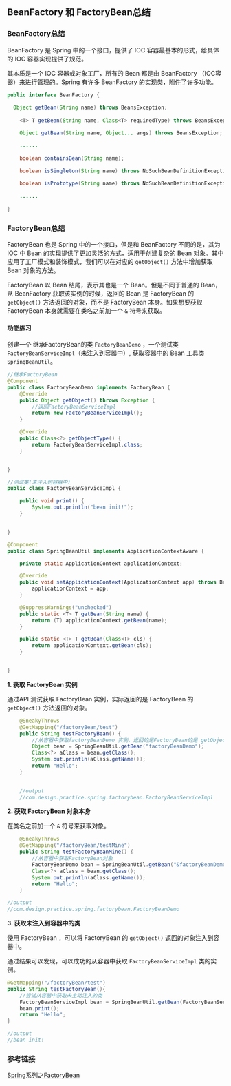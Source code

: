 

## BeanFactory 和 FactoryBean总结

### BeanFactory总结

BeanFactory 是 Spring 中的一个接口，提供了 IOC 容器最基本的形式，给具体的 IOC 容器实现提供了规范。

其本质是一个 IOC 容器或对象工厂，所有的 Bean 都是由 BeanFactory （IOC容器）来进行管理的。Spring 有许多 BeanFactory 的实现类，附件了许多功能。

```java
public interface BeanFactory {
  
  Object getBean(String name) throws BeansException;
  
	<T> T getBean(String name, Class<T> requiredType) throws BeansException;

	Object getBean(String name, Object... args) throws BeansException;

	......
	
	boolean containsBean(String name);

	boolean isSingleton(String name) throws NoSuchBeanDefinitionException;
	
	boolean isPrototype(String name) throws NoSuchBeanDefinitionException;
	
	......
  
}
```



### FactoryBean总结

FactoryBean 也是 Spring 中的一个接口，但是和 BeanFactory 不同的是，其为 IOC 中 Bean 的实现提供了更加灵活的方式，适用于创建复杂的 Bean 对象。其中应用了工厂模式和装饰模式，我们可以在对应的 `getObject()` 方法中增加获取 Bean 对象的方法。

FactoryBean 以 Bean 结尾，表示其也是一个 Bean。但是不同于普通的 Bean，从 BeanFactory 获取该实例的时候，返回的 Bean 是 FactoryBean 的 `getObject()` 方法返回的对象，而不是 FactoryBean 本身。如果想要获取 FactoryBean 本身就需要在类名之前加一个 `&` 符号来获取。

#### 功能练习

创建一个 继承FactoryBean的类 `FactoryBeanDemo` ，一个测试类 `FactoryBeanServiceImpl`（未注入到容器中）, 获取容器中的 Bean 工具类 `SpringBeanUtil`。

```java
//继承FactoryBean
@Component
public class FactoryBeanDemo implements FactoryBean {
    @Override
    public Object getObject() throws Exception {
        //返回FactoryBeanServiceImpl
        return new FactoryBeanServiceImpl();
    }

    @Override
    public Class<?> getObjectType() {
        return FactoryBeanServiceImpl.class;
    }


}

//测试类(未注入到容器中)
public class FactoryBeanServiceImpl {

    public void print() {
        System.out.println("bean init!");
    }


}

@Component
public class SpringBeanUtil implements ApplicationContextAware {

    private static ApplicationContext applicationContext;

    @Override
    public void setApplicationContext(ApplicationContext app) throws BeansException {
        applicationContext = app;
    }

    @SuppressWarnings("unchecked")
    public static <T> T getBean(String name) {
        return (T) applicationContext.getBean(name);
    }

    public static <T> T getBean(Class<T> cls) {
        return applicationContext.getBean(cls);
    }


}
```

**1. 获取 FactoryBean 实例**

通过API 测试获取 FactoryBean 实例，实际返回的是 FactoryBean 的 `getObject()` 方法返回的对象。

```java
    @SneakyThrows
    @GetMapping("/factoryBean/test")
    public String testFactoryBean() {
        //从容器中获取factoryBeanDemo 实例，返回的是FactoryBean的是 getObject()方法返回的对象
        Object bean = SpringBeanUtil.getBean("factoryBeanDemo");
        Class<?> aClass = bean.getClass();
        System.out.println(aClass.getName());
        return "Hello";
    }
  

    //output
    //com.design.practice.spring.factorybean.FactoryBeanServiceImpl
```

**2. 获取 FactoryBean 对象本身**

在类名之前加一个 `&` 符号来获取对象。

```java
    @SneakyThrows
    @GetMapping("/factoryBean/testMine")
    public String testFactoryBeanMine() {
        //从容器中获取FactoryBean对象
        FactoryBeanDemo bean = SpringBeanUtil.getBean("&factoryBeanDemo");
        Class<?> aClass = bean.getClass();
        System.out.println(aClass.getName());
        return "Hello";
    }

//output
//com.design.practice.spring.factorybean.FactoryBeanDemo

```

**3. 获取未注入到容器中的类**

使用 FactoryBean ，可以将 FactoryBean 的 `getObject()` 返回的对象注入到容器中。

通过结果可以发现，可以成功的从容器中获取 `FactoryBeanServiceImpl` 类的实例。

```java
@GetMapping("/factoryBean/test")
public String testFactoryBean(){
    //尝试从容器中获取未主动注入的类
    FactoryBeanServiceImpl bean = SpringBeanUtil.getBean(FactoryBeanServiceImpl.class);
    bean.print();
    return "Hello";
}

//output
//bean init!
```



### 参考链接

[Spring系列之FactoryBean](https://blog.csdn.net/zknxx/article/details/79572387?utm_medium=distribute.pc_relevant.none-task-blog-baidujs_baidulandingword-0&spm=1001.2101.3001.4242)
